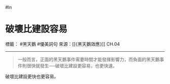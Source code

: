 #ln 
# 破壞比建設容易
標籤： #黑天鵝 #優美詞句
來源：[[《黑天鵝效應》]] CH.04

---

> 一般而言，正面的黑天鵝事件需要時間才能發揮影響力，而負面的黑天鵝事件則很快就發生──破壞比建設更容易，也更快速。

破壞比建設更快也更容易。